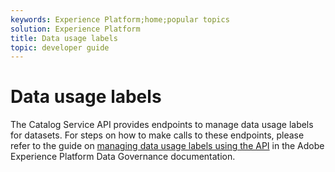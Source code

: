 ```yaml
---
keywords: Experience Platform;home;popular topics
solution: Experience Platform
title: Data usage labels
topic: developer guide
---
```


# Data usage labels

The Catalog Service API provides endpoints to manage data usage labels for datasets. For steps on how to make calls to these endpoints, please refer to the guide on [managing data usage labels using the API](../../data-governance/labels/overview.md) in the Adobe Experience Platform Data Governance documentation.
